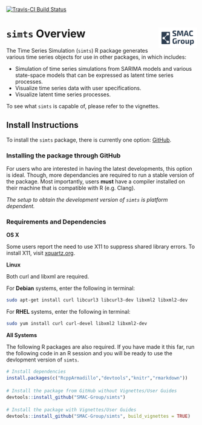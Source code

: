 
<!-- README.md is generated from README.Rmd. Please edit that file -->
[![Travis-CI Build Status](https://travis-ci.org/SMAC-Group/simts.svg?branch=master)](https://travis-ci.org/SMAC-Group/simts)

`simts` Overview <a href="https://smac-group.com/"><img src="man/figures/logo.png" align="right" style="width: 20%; height: 20%"/></a>
======================================================================================================================================

The Time Series Simulation (`simts`) R package generates various time series objects for use in other packages, in which includes:

-   Simulation of time series simulations from SARIMA models and various state-space models that can be expressed as latent time series processes.
-   Visualize time series data with user specifications.
-   Visualize latent time series processes.

To see what `simts` is capable of, please refer to the vignettes.

Install Instructions
--------------------

To install the `simts` package, there is currently one option: [GitHub](https://github.com/SMAC-Group/simts/).

### Installing the package through GitHub

For users who are interested in having the latest developments, this option is ideal. Though, more dependancies are required to run a stable version of the package. Most importantly, users **must** have a compiler installed on their machine that is compatible with R (e.g. Clang).

*The setup to obtain the development version of `simts` is platform dependent.*

### Requirements and Dependencies

**OS X**

Some users report the need to use X11 to suppress shared library errors. To install X11, visit [xquartz.org](http://www.xquartz.org/).

**Linux**

Both curl and libxml are required.

For **Debian** systems, enter the following in terminal:

``` bash
sudo apt-get install curl libcurl3 libcurl3-dev libxml2 libxml2-dev
```

For **RHEL** systems, enter the following in terminal:

``` bash
sudo yum install curl curl-devel libxml2 libxml2-dev
```

**All Systems**

The following R packages are also required. If you have made it this far, run the following code in an R session and you will be ready to use the devlopment version of `simts`.

``` r
# Install dependencies
install.packages(c("RcppArmadillo","devtools","knitr","rmarkdown"))

# Install the package from GitHub without Vignettes/User Guides
devtools::install_github("SMAC-Group/simts")

# Install the package with Vignettes/User Guides 
devtools::install_github("SMAC-Group/simts", build_vignettes = TRUE)
```
